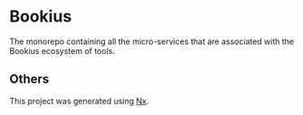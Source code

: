 # Bookius

The monorepo containing all the micro-services that are associated with the Bookius
ecosystem of tools.

## Others

This project was generated using [Nx](https://nx.dev).
